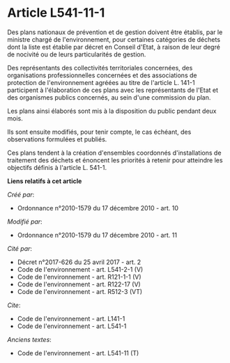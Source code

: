 # Article L541-11-1

Des plans nationaux de prévention et de gestion doivent être établis, par le ministre chargé de l'environnement, pour
certaines catégories de déchets dont la liste est établie par décret en Conseil d'Etat, à raison de leur degré de nocivité ou
de leurs particularités de gestion. 

Des représentants des collectivités territoriales concernées, des organisations professionnelles concernées et des
associations de protection de l'environnement agréées au titre de l'article L. 141-1 participent à l'élaboration de ces plans
avec les représentants de l'Etat et des organismes publics concernés, au sein d'une commission du plan. 

Les plans ainsi élaborés sont mis à la disposition du public pendant deux mois. 

Ils sont ensuite modifiés, pour tenir compte, le cas échéant, des observations formulées et publiés. 

Ces plans tendent à la création d'ensembles coordonnés d'installations de traitement des déchets et énoncent les priorités à
retenir pour atteindre les objectifs définis à l'article L. 541-1.

**Liens relatifs à cet article**

_Créé par_:

  - Ordonnance n°2010-1579 du 17 décembre 2010 - art. 10

_Modifié par_:

  - Ordonnance n°2010-1579 du 17 décembre 2010 - art. 11

_Cité par_:

  - Décret n°2017-626 du 25 avril 2017 - art. 2
  - Code de l'environnement - art. L541-2-1 (V)
  - Code de l'environnement - art. R121-1-1 (V)
  - Code de l'environnement - art. R122-17 (V)
  - Code de l'environnement - art. R512-3 (VT)

_Cite_:

  - Code de l'environnement - art. L141-1
  - Code de l'environnement - art. L541-1

_Anciens textes_:

  - Code de l'environnement - art. L541-11 (T)
